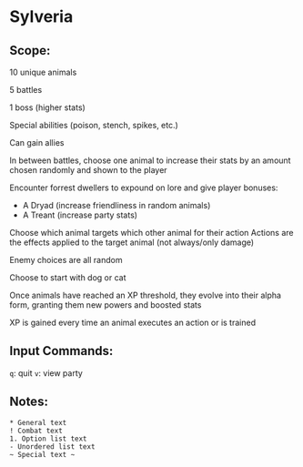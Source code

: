 # Sylveria

## Scope:

10 unique animals

5 battles

1 boss (higher stats)

Special abilities (poison, stench, spikes, etc.)

Can gain allies

In between battles, choose one animal to increase their stats by an
amount chosen randomly and shown to the player

Encounter forrest dwellers to expound on lore and give player bonuses:

- A Dryad (increase friendliness in random animals)
- A Treant (increase party stats)

Choose which animal targets which other animal for their action
Actions are the effects applied to the target animal (not always/only damage)

Enemy choices are all random

Choose to start with dog or cat

Once animals have reached an XP threshold, they evolve into their alpha form,
granting them new powers and boosted stats

XP is gained every time an animal executes an action or is trained

## Input Commands:

`q`: quit
`v`: view party

## Notes:

```
* General text
! Combat text
1. Option list text
- Unordered list text
~ Special text ~
```
